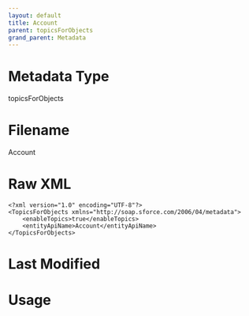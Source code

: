 ```yaml
---
layout: default
title: Account
parent: topicsForObjects
grand_parent: Metadata
---
```

# Metadata Type
topicsForObjects


# Filename 
Account


# Raw XML
```
<?xml version="1.0" encoding="UTF-8"?>
<TopicsForObjects xmlns="http://soap.sforce.com/2006/04/metadata">
    <enableTopics>true</enableTopics>
    <entityApiName>Account</entityApiName>
</TopicsForObjects>
```


# Last Modified


# Usage
